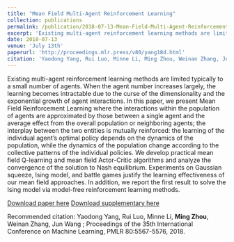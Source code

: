```yaml
---
title: "Mean Field Multi-Agent Reinforcement Learning"
collection: publications
permalink: /publication/2018-07-13-Mean-Field-Multi-Agent-Reinforcement-Learning
excerpt: 'Existing multi-agent reinforcement learning methods are limited typically to a small number of agents. When the agent number increases largely, the learning becomes intractable due to the curse of the dimensionality and the exponential growth of agent interactions. In this paper, we present Mean Field Reinforcement Learning where the interactions within the population of agents are approximated by those between a single agent and the average effect from the overall population or neighboring agents; the interplay between the two entities is mutually reinforced: the learning of the individual agent’s optimal policy depends on the dynamics of the population, while the dynamics of the population change according to the collective patterns of the individual policies. We develop practical mean field Q-learning and mean field Actor-Critic algorithms and analyze the convergence of the solution to Nash equilibrium. Experiments on Gaussian squeeze, Ising model, and battle games justify the learning effectiveness of our mean field approaches. In addition, we report the first result to solve the Ising model via model-free reinforcement learning methods.'
date: 2018-07-13
venue: 'July 13th'
paperurl: 'http://proceedings.mlr.press/v80/yang18d.html'
citation: 'Yaodong Yang, Rui Luo, Minne Li, Ming Zhou, Weinan Zhang, Jun Wang ; Proceedings of the 35th International Conference on Machine Learning, PMLR 80:5567-5576, 2018.'
---
```


Existing multi-agent reinforcement learning methods are limited typically to a small number of agents. When the agent number increases largely, the learning becomes intractable due to the curse of the dimensionality and the exponential growth of agent interactions. In this paper, we present Mean Field Reinforcement Learning where the interactions within the population of agents are approximated by those between a single agent and the average effect from the overall population or neighboring agents; the interplay between the two entities is mutually reinforced: the learning of the individual agent’s optimal policy depends on the dynamics of the population, while the dynamics of the population change according to the collective patterns of the individual policies. We develop practical mean field Q-learning and mean field Actor-Critic algorithms and analyze the convergence of the solution to Nash equilibrium. Experiments on Gaussian squeeze, Ising model, and battle games justify the learning effectiveness of our mean field approaches. In addition, we report the first result to solve the Ising model via model-free reinforcement learning methods.

[Download paper here](http://proceedings.mlr.press/v80/yang18d/yang18d.pdf)
[Download supplementary here](http://proceedings.mlr.press/v80/yang18d/yang18d-supp.pdf)

Recommended citation: Yaodong Yang, Rui Luo, Minne Li, **Ming Zhou**, Weinan Zhang, Jun Wang ; Proceedings of the 35th International Conference on Machine Learning, PMLR 80:5567-5576, 2018.
